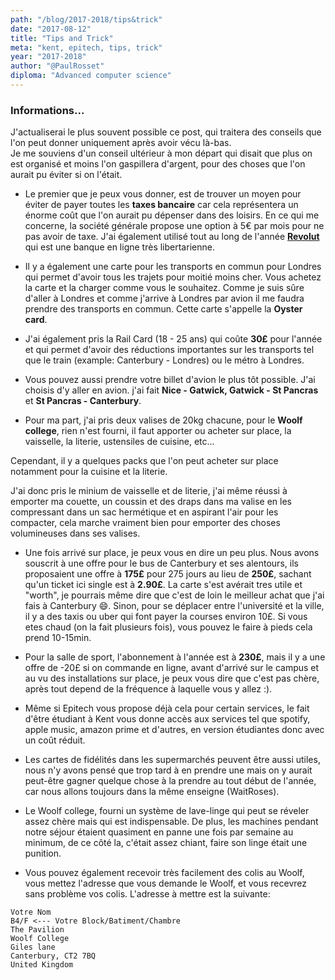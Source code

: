 ```yaml
---
path: "/blog/2017-2018/tips&trick"
date: "2017-08-12"
title: "Tips and Trick"
meta: "kent, epitech, tips, trick"
year: "2017-2018"
author: "@PaulRosset"
diploma: "Advanced computer science"
---
```


### Informations...

J'actualiserai le plus souvent possible ce post, qui traitera des conseils que l'on peut donner uniquement après avoir vécu là-bas.<br> Je me souviens d'un conseil ultérieur à mon départ qui disait que plus on est organisé et moins l'on gaspillera d'argent, pour des choses que l'on aurait pu éviter si on l'était.

* Le premier que je peux vous donner, est de trouver un moyen pour éviter de payer toutes les **taxes bancaire** car cela représentera un énorme coût que l'on aurait pu dépenser dans des loisirs. En ce qui me concerne, la société générale propose une option à 5€ par mois pour ne pas avoir de taxe. J'ai également utilisé tout au long de l'année [**Revolut**](https://revolut.com/r/paullnec) qui est une banque en ligne très libertarienne.

* Il y a également une carte pour les transports en commun pour Londres qui permet d'avoir tous les trajets pour moitié moins cher. Vous achetez la carte et la charger comme vous le souhaitez. Comme je suis sûre d'aller à Londres et comme j'arrive à Londres par avion il me faudra prendre des transports en commun. Cette carte s'appelle la **Oyster card**.

* J'ai également pris la Rail Card (18 - 25 ans) qui coûte **30£** pour l'année et qui permet d'avoir des réductions importantes sur les transports tel que le train (example: Canterbury - Londres) ou le métro à Londres.

- Vous pouvez aussi prendre votre billet d'avion le plus tôt possible. J'ai choisis d'y aller en avion. j'ai fait **Nice - Gatwick, Gatwick - St Pancras** et **St Pancras - Canterbury**.

- Pour ma part, j'ai pris deux valises de 20kg chacune, pour le **Woolf college**, rien n'est fourni, il faut apporter ou acheter sur place, la vaisselle, la literie, ustensiles de cuisine, etc...

Cependant, il y a quelques packs que l'on peut acheter sur place notamment pour la cuisine et la literie.

J'ai donc pris le minium de vaisselle et de literie, j'ai même réussi à emporter ma couette, un coussin et des draps dans ma valise en les compressant dans un sac hermétique et en aspirant l'air pour les compacter, cela marche vraiment bien pour emporter des choses volumineuses dans ses valises.

* Une fois arrivé sur place, je peux vous en dire un peu plus. Nous avons souscrit à une offre pour le bus de Canterbury et ses alentours, ils proposaient une offre à **175£** pour 275 jours au lieu de **250£**, sachant qu'un ticket ici single est à **2.90£**. La carte s'est avérait tres utile et "worth", je pourrais même dire que c'est de loin le meilleur achat que j'ai fais à Canterbury 😄. Sinon, pour se déplacer entre l'université et la ville, il y a des taxis ou uber qui font payer la courses environ 10£. Si vous etes chaud (on la fait plusieurs fois), vous pouvez le faire à pieds cela prend 10-15min.

* Pour la salle de sport, l'abonnement à l'année est à **230£**, mais il y a une offre de -20£ si on commande en ligne, avant d'arrivé sur le campus et au vu des installations sur place, je peux vous dire que c'est pas chère, après tout depend de la fréquence à laquelle vous y allez :).

* Même si Epitech vous propose déjà cela pour certain services, le fait d'être étudiant à Kent vous donne accès aux services tel que spotify, apple music, amazon prime et d'autres, en version étudiantes donc avec un coût réduit.

* Les cartes de fidélités dans les supermarchés peuvent être aussi utiles, nous n'y avons pensé que trop tard à en prendre une mais on y aurait peut-être gagner quelque chose à la prendre au tout début de l'année, car nous allons toujours dans la même enseigne (WaitRoses).

* Le Woolf college, fourni un système de lave-linge qui peut se réveler assez chère mais qui est indispensable. De plus, les machines pendant notre séjour étaient quasiment en panne une fois par semaine au minimum, de ce côté la, c'était assez chiant, faire son linge était une punition.

* Vous pouvez également recevoir très facilement des colis au Woolf, vous mettez l'adresse que vous demande le Woolf, et vous recevrez sans problème vos colis.
  L'adresse à mettre est la suivante:

```
Votre Nom
B4/F <--- Votre Block/Batiment/Chambre
The Pavilion
Woolf College
Giles lane
Canterbury, CT2 7BQ
United Kingdom
```
